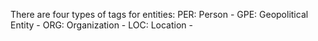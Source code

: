 
There are four types of tags for entities:
PER: Person - 
GPE: Geopolitical Entity - 
ORG: Organization - 
LOC: Location - 
